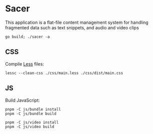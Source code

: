 # Sacer

This application is a flat-file content management system for handling fragmented data such as text snippets, and audio and video clips

`go build; ./sacer -a`

## CSS

Compile [Less](http://lesscss.org/) files:

`lessc --clean-css ./css/main.less ./css/dist/main.css`

## JS

Build JavaScript:

`pnpm -C js/bundle install`<br>
`pnpm -C js/bundle build`

`pnpm -C js/video install`<br>
`pnpm -C js/video build`
